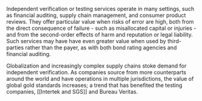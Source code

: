Independent verification or testing services operate in many settings, such as financial auditing, supply chain management, and consumer product reviews. They offer particular value when risks of error are high, both from the direct consequence of failure - such as misallocated capital or injuries - and from the second-order effects of harm and reputation or legal liability. Such services may have have even greater value when used by third-parties rather than the payer, as with both bond rating agencies and financial auditing.

Globalization and increasingly complex supply chains stoke demand for independent verification. As companies source from more counterparts around the world and have operations in multiple jurisdictions, the value of global gold standards increases; a trend that has benefited the testing companies, [[Intertek and SGS]] and Bureau Veritas.